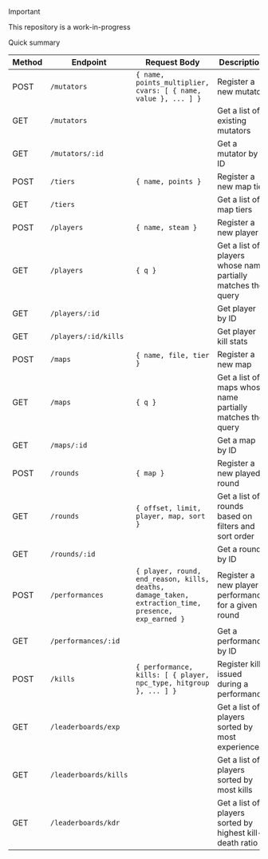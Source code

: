 > [!IMPORTANT]  
> This repository is a work-in-progress

Quick summary

| Method | Endpoint             | Request Body                                                                                              | Description                                           |
|--------|----------------------|-----------------------------------------------------------------------------------------------------------|-------------------------------------------------------|
| POST   | `/mutators`          | `{ name, points_multiplier, cvars: [ { name, value }, ... ] }`                                            | Register a new mutator                                |
| GET    | `/mutators`          |                                                                                                           | Get a list of existing mutators                      |
| GET    | `/mutators/:id`      |                                                                                                           | Get a mutator by ID                            |
| POST   | `/tiers`             | `{ name, points }`                                                                                        | Register a new map tier                               |
| GET    | `/tiers`             |                                                                                                           | Get a list of map tiers                               |
| POST   | `/players`           | `{ name, steam }`                                                                                         | Register a new player                                 |
| GET    | `/players`           | `{ q }`                                                                                                   | Get a list of players whose name partially matches the query |
| GET    | `/players/:id`       |                                                                                                           | Get player by ID                                      |
| GET    | `/players/:id/kills` |                                                                                                           | Get player kill stats                   |
| POST   | `/maps`              | `{ name, file, tier }`                                                                                    | Register a new map                                    |
| GET    | `/maps`              | `{ q }`                                                                                                   | Get a list of maps whose name partially matches the query |
| GET    | `/maps/:id`          |                                                                                                           | Get a map by ID                                       |
| POST   | `/rounds`            | `{ map }`                                                                                                 | Register a new played round                           |
| GET    | `/rounds`            | `{ offset, limit, player, map, sort }`                                                                    | Get a list of rounds based on filters and sort order  |
| GET    | `/rounds/:id`        |                                                                                                           | Get a round by ID                                     |
| POST   | `/performances`      | `{ player, round, end_reason, kills, deaths, damage_taken, extraction_time, presence, exp_earned }`     | Register a new player performance for a given round   |
| GET    | `/performances/:id`  |                                                                                                           | Get a performance by ID                               |
| POST   | `/kills`             | `{ performance, kills: [ { player, npc_type, hitgroup }, ... ] }`                                         | Register kills issued during a performance            |
| GET    | `/leaderboards/exp`  |                                                                                                           | Get a list of players sorted by most experience       |
| GET    | `/leaderboards/kills`|                                                                                                           | Get a list of players sorted by most kills            |
| GET    | `/leaderboards/kdr`  |                                                                                                           | Get a list of players sorted by highest kill-death ratio |

